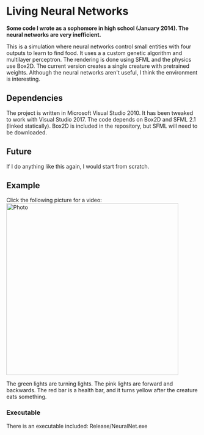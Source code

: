 # Living Neural Networks

<b>Some code I wrote as a sophomore in high school (January 2014). The neural networks are very inefficient.  </b>

This is a simulation where neural networks control small entities with four outputs to learn to find food. It uses a a custom genetic algorithm and multilayer perceptron.  The rendering is done using SFML and the physics use Box2D. The current version creates a single creature with pretrained weights. Although the neural networks aren't useful, I think the environment is interesting. 


## Dependencies
The project is written in Microsoft Visual Studio 2010. It has been tweaked to work with Visual Studio 2017.
The code depends on Box2D and SFML 2.1 (linked statically). Box2D is included in the repository, but SFML will need to be downloaded. 

## Future
If I do anything like this again, I would start from scratch. 


## Example
Click the following picture for a video:
[<img src="https://cnedwards.github.io/images/nn.jpg?raw=true" alt="Photo" style="width: 450px;"/> ](https://cnedwards.github.io/files/neuralnets_video.mp4)

The green lights are turning lights. The pink lights are forward and backwards. The red bar is a health bar, and it turns yellow after the creature eats something. 

### Executable
There is an executable included: Release/NeuralNet.exe
